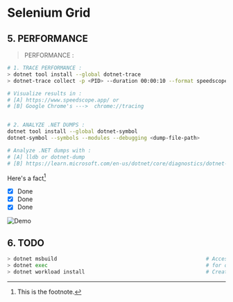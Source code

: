 # Selenium Grid

## 5. PERFORMANCE

> PERFORMANCE :

```bash
# 1. TRACE PERFORMANCE : 
> dotnet tool install --global dotnet-trace
> dotnet-trace collect -p <PID> --duration 00:00:10 --format speedscope

# Visualize results in :
# [A] https://www.speedscope.app/ or 
# [B] Google Chrome's --->  chrome://tracing


# 2. ANALYZE .NET DUMPS :
dotnet tool install --global dotnet-symbol
dotnet-symbol --symbols --modules --debugging <dump-file-path>

# Analyze .NET dumps with : 
# [A] lldb or dotnet-dump
# [B] https://learn.microsoft.com/en-us/dotnet/core/diagnostics/dotnet-symbol
```

Here's a fact[^1]
[^1]: This is the footnote.


- [x] Done	
- [x] Done	
- [x] Done	

![Demo](https://media.giphy.com/media/xyz123/giphy.gif)



## 6. TODO

```bash
> dotnet msbuild	                                            # Accesses MSBuild directly for advanced build scenarios
> dotnet exec                                                   # for ordinary projects with 'main()' method
> dotnet workload install		                                # Create a NuGet Package MySolution
```
